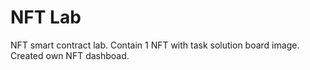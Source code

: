 # NFT Lab
NFT smart contract lab. Contain 1 NFT with task solution board image.
Created own NFT dashboad.